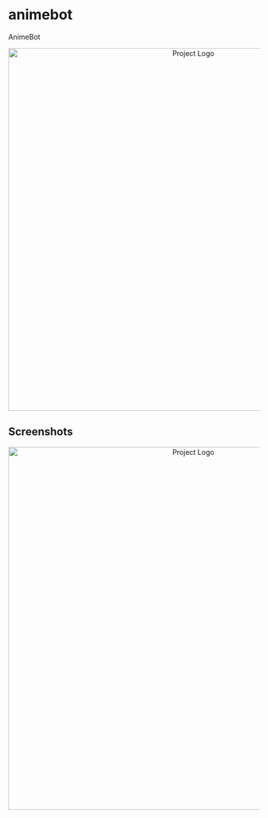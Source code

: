# animebot
AnimeBot
<p align="center">
      <img src="https://cdn.mos.cms.futurecdn.net/eVyt9jnUrLBSvSwW6pScj9-970-80.jpg.webp" alt="Project Logo" width="726">
</p>

## Screenshots

<p align="center">
      <img src="https://github.com/StepItAcademyKRG/Images/blob/main/photo_2022-10-27_15-03-47.jpg?raw=true" alt="Project Logo" width="726">
</p>
